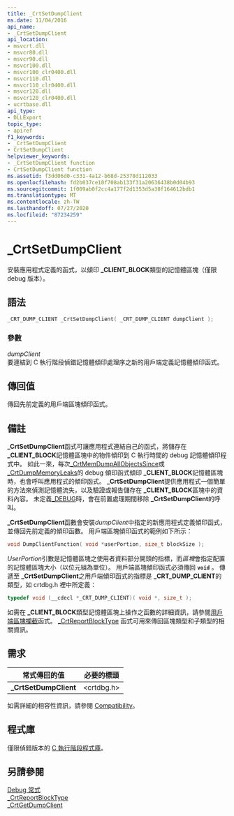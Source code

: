 ```yaml
---
title: _CrtSetDumpClient
ms.date: 11/04/2016
api_name:
- _CrtSetDumpClient
api_location:
- msvcrt.dll
- msvcr80.dll
- msvcr90.dll
- msvcr100.dll
- msvcr100_clr0400.dll
- msvcr110.dll
- msvcr110_clr0400.dll
- msvcr120.dll
- msvcr120_clr0400.dll
- ucrtbase.dll
api_type:
- DLLExport
topic_type:
- apiref
f1_keywords:
- _CrtSetDumpClient
- CrtSetDumpClient
helpviewer_keywords:
- _CrtSetDumpClient function
- CrtSetDumpClient function
ms.assetid: f3dd06d0-c331-4a12-b68d-25378d112033
ms.openlocfilehash: fd2b037ce10f708ab133f31a20636438b0d04b93
ms.sourcegitcommit: 1f009ab0f2cc4a177f2d1353d5a38f164612bdb1
ms.translationtype: MT
ms.contentlocale: zh-TW
ms.lasthandoff: 07/27/2020
ms.locfileid: "87234259"
---
```

# <a name="_crtsetdumpclient"></a>_CrtSetDumpClient

安裝應用程式定義的函式，以傾印 **_CLIENT_BLOCK**類型的記憶體區塊（僅限 debug 版本）。

## <a name="syntax"></a>語法

```C
_CRT_DUMP_CLIENT _CrtSetDumpClient( _CRT_DUMP_CLIENT dumpClient );
```

### <a name="parameters"></a>參數

*dumpClient*<br/>
要連結到 C 執行階段偵錯記憶體傾印處理序之新的用戶端定義記憶體傾印函式。

## <a name="return-value"></a>傳回值

傳回先前定義的用戶端區塊傾印函式。

## <a name="remarks"></a>備註

**_CrtSetDumpClient**函式可讓應用程式連結自己的函式，將儲存在 **_CLIENT_BLOCK**記憶體區塊中的物件傾印到 C 執行時間的 debug 記憶體傾印程式中。 如此一來，每次[_CrtMemDumpAllObjectsSince](crtmemdumpallobjectssince.md)或[_CrtDumpMemoryLeaks](crtdumpmemoryleaks.md)的 debug 傾印函式傾印 **_CLIENT_BLOCK**記憶體區塊時，也會呼叫應用程式的傾印函式。 **_CrtSetDumpClient**提供應用程式一個簡單的方法來偵測記憶體流失，以及驗證或報告儲存在 **_CLIENT_BLOCK**區塊中的資料內容。 未定義[_DEBUG](../../c-runtime-library/debug.md)時，會在前置處理期間移除 **_CrtSetDumpClient**的呼叫。

**_CrtSetDumpClient**函數會安裝*dumpClient*中指定的新應用程式定義傾印函式，並傳回先前定義的傾印函數。 用戶端區塊傾印函式的範例如下所示：

```C
void DumpClientFunction( void *userPortion, size_t blockSize );
```

*UserPortion*引數是記憶體區塊之使用者資料部分開頭的指標，而*區塊*會指定配置的記憶體區塊大小（以位元組為單位）。 用戶端區塊傾印函式必須傳回 **`void`** 。 傳遞至 **_CrtSetDumpClient**之用戶端傾印函式的指標是 **_CRT_DUMP_CLIENT**的類型，如 crtdbg.h 裡中所定義：

```C
typedef void (__cdecl *_CRT_DUMP_CLIENT)( void *, size_t );
```

如需在 **_CLIENT_BLOCK**類型記憶體區塊上操作之函數的詳細資訊，請參閱[用戶端區塊攔截](/visualstudio/debugger/client-block-hook-functions)函式。 [_CrtReportBlockType](crtreportblocktype.md) 函式可用來傳回區塊類型和子類型的相關資訊。

## <a name="requirements"></a>需求

|常式傳回的值|必要的標頭|
|-------------|---------------------|
|**_CrtSetDumpClient**|\<crtdbg.h>|

如需詳細的相容性資訊，請參閱 [Compatibility](../../c-runtime-library/compatibility.md)。

## <a name="libraries"></a>程式庫

僅限偵錯版本的 [C 執行階段程式庫](../../c-runtime-library/crt-library-features.md)。

## <a name="see-also"></a>另請參閱

[Debug 常式](../../c-runtime-library/debug-routines.md)<br/>
[_CrtReportBlockType](crtreportblocktype.md)<br/>
[_CrtGetDumpClient](crtgetdumpclient.md)<br/>
